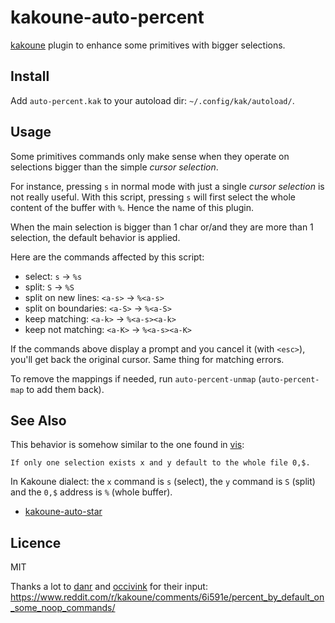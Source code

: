 # kakoune-auto-percent

[kakoune](http://kakoune.org) plugin to enhance some primitives with bigger selections.

## Install

Add `auto-percent.kak` to your autoload dir: `~/.config/kak/autoload/`.

## Usage

Some primitives commands only make sense when they operate on selections bigger than the simple *cursor selection*.

For instance, pressing `s` in normal mode with just a single *cursor selection* is not really useful.
With this script, pressing `s` will first select the whole content of the buffer with `%`. Hence the name of this plugin.

When the main selection is bigger than 1 char or/and they are more than 1 selection, the default behavior is applied.

Here are the commands affected by this script:

- select: `s` → `%s`
- split: `S` → `%S`
- split on new lines: `<a-s>` → `%<a-s>`
- split on boundaries: `<a-S>` → `%<a-S>`
- keep matching: `<a-k>` → `%<a-s><a-k>`
- keep not matching: `<a-K>` → `%<a-s><a-K>`

If the commands above display a prompt and you cancel it (with `<esc>`), you'll get back the original cursor.
Same thing for matching errors.

To remove the mappings if needed, run `auto-percent-unmap` (`auto-percent-map` to add them back).

## See Also

This behavior is somehow similar to the one found in [vis](https://github.com/martanne/vis):

    If only one selection exists x and y default to the whole file 0,$.
    
In Kakoune dialect: the `x` command is `s` (select), the `y` command is `S` (split) and  the `0,$` address is `%` (whole buffer).

- [kakoune-auto-star](https://github.com/Delapouite/kakoune-auto-star)

## Licence

MIT

Thanks a lot to [danr](https://github.com/danr) and [occivink](https://github.com/occivink)
for their input: https://www.reddit.com/r/kakoune/comments/6i591e/percent_by_default_on_some_noop_commands/
